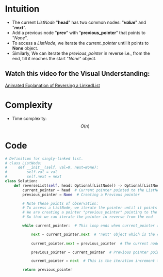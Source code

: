 # Intuition
- The current *ListNode* "**head**" has two common nodes: "***value***" and "***next***". 
- Add a previous node "***prev***" with "**previous_pointer**" that points to "*None*".
- To access a *ListNode*, we iterate the *current_pointer* until it points to **None** object.
-  Similarly, We can iterate the *previous_pointer* in reverse i.e., from the end, till it reaches the start "*None*" object.

## Watch this video for the Visual Understanding:
[Animated Explanation of Reversing a LinkedList](https://drive.google.com/file/d/1RojuSGrO11lcgcvnMgRSJMXJn45UMKQR/view?usp=drive_link)
 
# Complexity
- Time complexity: $$O(n)$$

# Code
```python
# Definition for singly-linked list.
# class ListNode:
#     def __init__(self, val=0, next=None):
#         self.val = val
#         self.next = next
class Solution:
    def reverseList(self, head: Optional[ListNode]) -> Optional[ListNode]: 
        current_pointer = head  # Current pointer pointed to the ListNode "head"
        previous_pointer = None  # Creating a Previous pointer 

        # Note these points of observation:
        # To access a ListNode, we iterate the pointer until it points to None object
        # We are creating a pointer "previous_pointer" pointing to the object "prev" that starts with the None object, 
        # So that we can iterate the pointer in reverse from the end

        while current_pointer:  # This loop ends when current_pointer reaches None object

            next = current_pointer.next  # "next" object which is the current node's next
            
            current_pointer.next = previous_pointer  # The current node's next points to the previous pointer of the same node

            previous_pointer = current_pointer  # Previous pointer points towards the current node

            current_pointer = next  # This is the iteration increment through the ListNode

        return previous_pointer

```
